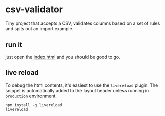 # csv-validator

Tiny project that accepts a CSV, validates columns based on a set of rules and spits out an import example.

## run it

just open the [index.html](index.html) and you should be good to go.

## live reload

To debug the html contents, it's easiest to use the `livereload` plugin. The snippet is automatically added to the layout header unless running in `production` environment.

```
npm install -g livereload
livereload
```